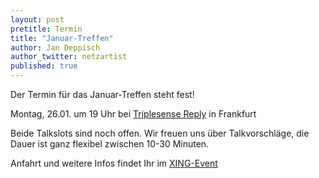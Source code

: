 ```yaml
---
layout: post
pretitle: Termin
title: "Januar-Treffen"
author: Jan Deppisch
author_twitter: netzartist
published: true
---
```


Der Termin für das Januar-Treffen steht fest!

Montag, 26.01. um 19 Uhr bei [Triplesense Reply](http://www.triplesensereply.de/) in Frankfurt

Beide Talkslots sind noch offen. Wir freuen uns über Talkvorschläge, die Dauer ist ganz flexibel zwischen 10-30 Minuten.

Anfahrt und weitere Infos findet Ihr im [XING-Event](https://www.xing.com/events/januar-treffen-frontend-usergroup-rheinmain-1495537)
